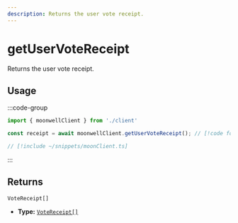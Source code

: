 ```yaml
---
description: Returns the user vote receipt.
---
```


# getUserVoteReceipt

Returns the user vote receipt.

## Usage

:::code-group

```ts twoslash [example.ts]
import { moonwellClient } from './client'

const receipt = await moonwellClient.getUserVoteReceipt(); // [!code focus]
```

```ts twoslash [client.ts] filename="client.ts"
// [!include ~/snippets/moonClient.ts]
```

:::

## Returns

```
VoteReceipt[]
```

- **Type:** [`VoteReceipt[]`](/docs/glossary/types#votereceipt)

<!-- ## Parameters

### includeLiquidStakingRewards

- **Type:** `boolean`

Whether to include liquid staking rewards in the response.

```ts twoslash
// [!include ~/snippets/moonClient.ts]
// ---cut---
const markets = await moonwellClient.getMarkets({
  includeLiquidStakingRewards: true // [!code focus]
})
``` -->